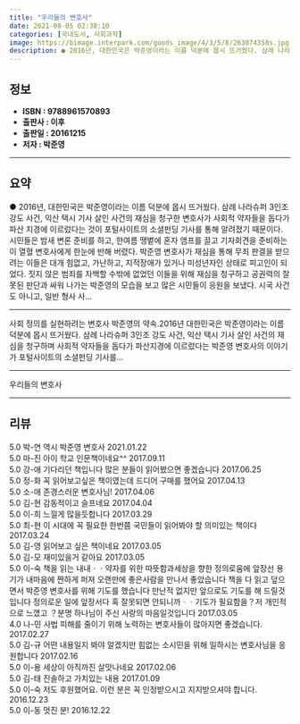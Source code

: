 ```yaml
---
title: "우리들의 변호사"
date: 2021-08-05 02:38:10
categories: [국내도서, 사회과학]
image: https://bimage.interpark.com/goods_image/4/3/5/8/263074358s.jpg
description: ● 2016년, 대한민국은 박준영이라는 이름 덕분에 몹시 뜨거웠다. 삼례 나라슈퍼 3인조 강도 사건, 익산 택시 기사 살인 사건의 재심을 청구한 변호사가 사회적 약자들을 돕다가 파산 지경에 이르렀다는 것이 포털사이트의 소셜펀딩 기사를 통해 알려졌기 때문이다. 시민들은 밤새 변론 준비를
---
```


## **정보**

- **ISBN : 9788961570893**
- **출판사 : 이후**
- **출판일 : 20161215**
- **저자 : 박준영**

------



## **요약**

●  2016년, 대한민국은 박준영이라는 이름 덕분에 몹시 뜨거웠다. 삼례 나라슈퍼 3인조 강도 사건, 익산 택시 기사 살인 사건의 재심을 청구한 변호사가 사회적 약자들을 돕다가 파산 지경에 이르렀다는 것이 포털사이트의 소셜펀딩 기사를 통해 알려졌기 때문이다. 시민들은 밤새 변론 준비를 하고, 한여름 땡볕에 혼자 앰프를 끌고 기자회견을 준비하는 이 열혈 변호사에게 한눈에 반해 버렸다. 박준영 변호사가 재심을 통해 무죄 판결을 받으려는 이들은 대개 힘없고, 가난하고, 지적장애가 있거나 미성년자인 상태로 피고인이 되었다. 짓지 않은 범죄를 자백할 수밖에 없었던 이들을 위해 재심을 청구하고 공권력의 잘못된 판단과 싸워 나가는 박준영의 모습을 보고 많은 시민들이 응원을 보냈다. 시국 사건도 아니고, 일반 형사 사...

------

사회 정의를 실현하려는 변호사 박준영의 약속.2016년 대한민국은 박준영이라는 이름 덕분에 몹시 뜨거웠다. 삼례 나라슈퍼 3인조 강도 사건, 익산 택시 기사 살인 사건의 재심을 청구하며 사회적 약자들을 돕다가 파산지경에 이르렀다는 박준영 변호사의 이야기가 포털사이트의 소셜펀딩 기사를... 

------


우리들의 변호사 

------


## **리뷰** 

5.0 박-연 역시 박준영 변호사 2021.01.22 <br/>5.0 마-진 아이 학교 인문책이네요^^ 2017.09.11 <br/>5.0 강-애 기다리던 책입니다 많은 분들이 읽어봤으면 좋겠습니다 2017.06.25 <br/>5.0 정-화 꼭 읽어보고싶은 책이였는데 드디어 구매를 했어요 2017.04.13 <br/>5.0 소-애 존경스러운 변호사님!  2017.04.06 <br/>5.0 김-현 감동적이고 슬프네요 2017.04.04 <br/>5.0 이-희 느낄게 많을듯합니다 2017.03.29 <br/>5.0 최-현 이 시대에 꼭 필요한
한번쯤 국민들이 읽어봐야 할 
의미있는 책이다 2017.03.24 <br/>5.0 김-영 읽어보고 싶은 책이네요  2017.03.05 <br/>5.0 김-모 재미있을거 같아요  2017.03.05 <br/>5.0 이-숙 책을 읽는 내내ㆍㆍ약자를 위한 따뜻함과세상을 향한 정의로움에 앞장선 용기가
내마음에 짠하게 퍼져 오랜만에 좋은사람을 만나서 좋았습니다
책을 다 읽고 덮으면서 박준영 변호사를 위해 기도를 했습니다 만난적 없지만 앞으로도 기도를 해 드릴것입니다 
정의로운 일에 앞장서다 혹 잘못되면 안되니까ㆍㆍ기도가 필요함을？저 개인적으로 느꼈고 ？분명 하나님이 주신 사랑의 마음일것입니다 2017.03.05 <br/>4.0 나-민 사법 피해를 줄이기 위해 노력하는 변호사들이 많아지면 좋겠습니다. 2017.02.27 <br/>5.0 김-규 어떤 내용일지 봐야 알겠지만 힘없는 소시민을 위해 일하시는 변호사님을 응원합니다 2017.02.16 <br/>5.0 이-용 세상이 아직까진 살맛나네요 2017.02.06 <br/>5.0 김-태 진솔하고 가치있는 내용 2017.01.09 <br/>5.0 이-숙 저도 후원했어요. 이런 분은 꼭 인정받으시고 지지받으셔야 합니다. 2016.12.23 <br/>5.0 이-동 멋진 분! 2016.12.22 <br/>